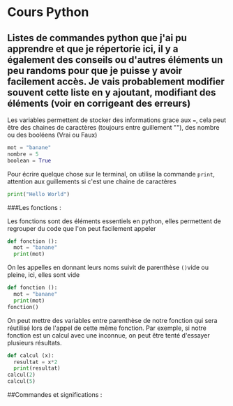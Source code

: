# Cours Python
## Listes de commandes python que j'ai pu apprendre et que je répertorie ici, il y a également des conseils ou d'autres éléments un peu randoms pour que je puisse y avoir facilement accès. Je vais probablement modifier souvent cette liste en y ajoutant, modifiant des éléments (voir en corrigeant des erreurs)


Les variables permettent de stocker des informations grace aux ```=```, cela peut être des chaines de caractères (toujours entre guillement ""), des nombre ou des booléens (Vrai ou Faux)
```python
mot = "banane"
nombre = 5
boolean = True
```

Pour écrire quelque chose sur le terminal, on utilise la commande ```print```, attention aux guillements si c'est une chaine de caractères
```python
print("Hello World")
```

###Les fonctions :

Les fonctions sont des éléments essentiels en python, elles permettent de regrouper du code que l'on peut facilement appeler
```python
def fonction ():
  mot = "banane"
  print(mot)
```
On les appelles en donnant leurs noms suivit de parenthèse ```()```vide ou pleine, ici, elles sont vide
```python
def fonction ():
  mot = "banane"
  print(mot)
fonction()
```
On peut mettre des variables entre parenthèse de notre fonction qui sera réutilisé lors de l'appel de cette même fonction. Par exemple, si notre fonction est un calcul avec une inconnue, on peut être tenté d'essayer plusieurs résultats.
```python
def calcul (x):
  resultat = x*2
  print(resultat)
calcul(2)
calcul(5)
```

##Commandes et significations : 

